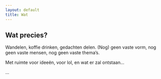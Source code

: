 ```yaml
---
layout: default
title: Wat
---
```


<section>
  <h1>Wat precies?</h1>
<p>Wandelen, koffie drinken, gedachten delen. (Nog) geen vaste vorm, nog geen vaste mensen, nog geen vaste thema’s. </p>

<p>Met ruimte voor ideeën, voor lol, <span class="nowrap">en wat er zal</span> ontstaan<span class="dots">...</span></p>

<p><span class="dots">...</span></p>
</section>

<div class="bottom">
  <div class="main-cat"></div>
  <div class="little-cat">
    <img src="{{ '/assets/images/little-cat.svg' | relative_url }}" alt="">
  </div> 
</div>
